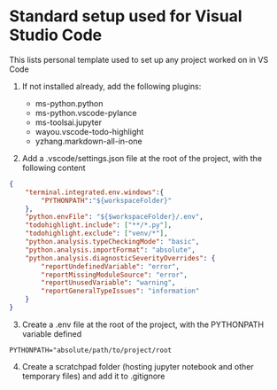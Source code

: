 # **Standard setup used for Visual Studio Code**

This lists personal template used to set up any project worked on in VS Code

1. If not installed already, add the following plugins:
   - ms-python.python
   - ms-python.vscode-pylance
   - ms-toolsai.jupyter
   - wayou.vscode-todo-highlight
   - yzhang.markdown-all-in-one

2. Add a .vscode/settings.json file at the root of the project, with the following content 

```json
{
    "terminal.integrated.env.windows":{
        "PYTHONPATH":"${workspaceFolder}"
    },
    "python.envFile": "${$workspaceFolder}/.env",
    "todohighlight.include": ["**/*.py"],
    "todohighlight.exclude": ["venv/*"],
    "python.analysis.typeCheckingMode": "basic",
    "python.analysis.importFormat": "absolute",
    "python.analysis.diagnosticSeverityOverrides": {
        "reportUndefinedVariable": "error",
        "reportMissingModuleSource": "error",
        "reportUnusedVariable": "warning",
        "reportGeneralTypeIssues": "information"
    }
}
```

3. Create a .env file at the root of the project, with the PYTHONPATH variable defined
```
PYTHONPATH="absolute/path/to/project/root
```
4. Create a scratchpad folder (hosting jupyter notebook and other temporary files) and add it to .gitignore